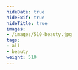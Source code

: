 ```yaml
---
hideDate: true
hideExif: true
hideTitle: true
images:
- /images/510-beauty.jpg
tags:
- all
- beauty
weight: 510
---
```

